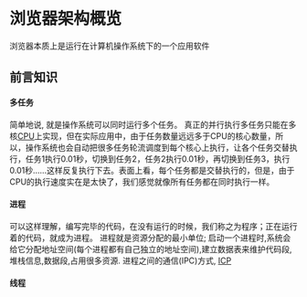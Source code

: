 # 浏览器架构概览
浏览器本质上是运行在计算机操作系统下的一个应用软件
## 前言知识
#### 多任务
简单地说, 就是操作系统可以同时运行多个任务。
真正的并行执行多任务只能在多核[CPU](https://www.cnblogs.com/the3times/p/12398989.html)上实现，但在实际应用中，由于任务数量远远多于CPU的核心数量，所以，操作系统也会自动把很多任务轮流调度到每个核心上执行，让各个任务交替执行，任务1执行0.01秒，切换到任务2，任务2执行0.01秒，再切换到任务3，执行0.01秒……这样反复执行下去。表面上看，每个任务都是交替执行的，但是，由于CPU的执行速度实在是太快了，我们感觉就像所有任务都在同时执行一样。
#### 进程
可以这样理解，编写完毕的代码，在没有运行的时候，我们称之为程序；正在运行着的代码，就成为进程。
进程就是资源分配的最小单位; 启动一个进程时,系统会给它分配地址空间(每个进程都有自己独立的地址空间),建立数据表来维护代码段,堆栈信息,数据段,占用很多资源.
进程之间的通信(IPC)方式, [ICP](https://www.jianshu.com/p/c1015f5ffa74)
#### 线程
